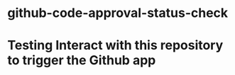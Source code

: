 # github-code-approval-status-check
# Testing Interact with this repository to trigger the Github app
